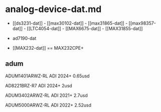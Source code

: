 
# analog-device-dat.md

- [[ds3231-dat]] - [[max30102-dat]] - [[max31865-dat]] - [[max98357-dat]] - [[LTC4054-dat]] - [[MAX6675-dat]] - [[MAX31855-dat]]


- ad7190-dat

- [[MAX232-dat]] == MAX232CPE+


## adum 

ADUM1401ARWZ-RL ADI 2024+ 0.65usd

AD8221BRZ-R7 ADI 2024+ 2usd    

ADUM3402ARWZ-RL ADI 2021+ 2.7usd

ADUM5000ARWZ-RL ADI 2022+ 2.52usd